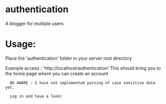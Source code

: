 authentication
==============

A blogger for multiple users

Usage:
==============================================
Place the 'authentication' folder in your server root directory

Example access : 'http://localhost/authentication' 
      This should bring you to the home page where you can create an account
      
      BE AWARE : I have not implemented parsing of case sensitive data yet.
      
      Log in and have a look!
      
      
      
      
